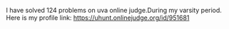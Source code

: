 I have solved 124 problems on uva online judge.During my varsity period.
Here is my profile link: https://uhunt.onlinejudge.org/id/951681
